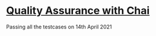 # [Quality Assurance with Chai](https://www.freecodecamp.org/learn/quality-assurance/quality-assurance-and-testing-with-chai/)
Passing all the testcases on 14th April 2021
